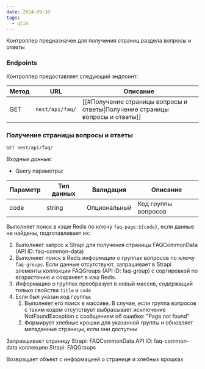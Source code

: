```yaml
---
date: 2024-09-30
tags:
  - qtim
---
```

Контроллер предназначен для получения страниц раздела вопросы и ответы

### Endpoints

Контроллер предоставляет следующий эндпоинт:

| Метод | URL             | Описание                                                                      |
| ----- | --------------- | ----------------------------------------------------------------------------- |
| GET   | `nest/api/faq/` | [[#Получение страницы вопросы и ответы\|Получение страницы вопросы и ответы]] |

### Получение страницы вопросы и ответы

`GET nest/api/faq/`

*Входные данные:*

- Query параметры:

| Параметр | Тип данных | Валидация    | Описание            |
| -------- | ---------- | ------------ | ------------------- |
| code     | string     | Опциональный | Код группы вопросов |

Выполняет поиск в кэше Redis по ключу `faq-page:${code}`, если данные не найдены, подготавливает их:

1. Выполняет запрос к Strapi для получения страницы FAQCommonData (API ID: faq-common-data)
2. Выполняет поиск в Redis информации о группах вопросов по ключу `faq-groups`. Если данные отсутствуют, запрашивает в Strapi элементы коллекции FAQGroups (API ID: faq-group) с сортировкой по возрастанию и сохраняет в кэш Redis.
3. Информацию о группах преобразует в новый массив, содержащий только свойства `title` и `code`
4. Если был указан код группы:
	1. Выполняет его поиск в массиве. В случае, если группа вопросов с таким кодом отсутствует выбрасывает исключение NotFoundException с сообщением об ошибке: "Page not found"
	2. Формирует хлебные крошки для указанной группы и обновляет метаданные страницы, если они доступны

Заправшивает
страницу Strapi: FAQCommonData API ID: faq-common-data
коллекцию Strapi: FAQGroups

Возвращает объект с информацией о странице и хлебных крошках
